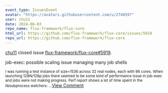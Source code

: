 ```yaml
---
event_type: IssuesEvent
avatar: "https://avatars.githubusercontent.com/u/274859?"
user: chu11
date: 2024-06-03
repo_name: flux-framework/flux-core
html_url: https://github.com/flux-framework/flux-core/issues/5919
repo_url: https://github.com/flux-framework/flux-core
---
```


<a href='https://github.com/chu11' target='_blank'>chu11</a> closed issue <a href='https://github.com/flux-framework/flux-core/issues/5919' target='_blank'>flux-framework/flux-core#5919</a>.

<p>job-exec: possible scaling issue managing many job shells</p><small>I was running a test instance of size=1536 across 32 real nodes, each with 96 cores. When launching 128N/128p jobs there seemed to be some kind of performance issue in job-exec and jobs were not making progress. Perf report shows a lot of time spent in the libsubprocess watchers:...</small><a href='https://github.com/flux-framework/flux-core/issues/5919' target='_blank'>View Comment</a>